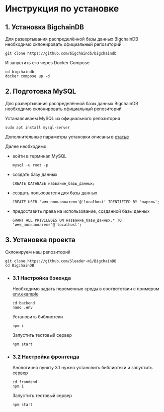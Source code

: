 
# Инструкция по установке
## 1. Установка BigchainDB
Для развертывания распределённой базы данных BigchainDB необходимо склонировать официальный репозиторий
```
git clone https://github.com/bigchaindb/bigchaindb
```
И запустить его через Docker Compose
```
cd bigchaindb
docker compose up -d
```

## 2. Подготовка MySQL 
Для развертывания распределённой базы данных BigchainDB необходимо склонировать официальный репозиторий

Устанавливаем MySQL из официального репозитория
```
sudo apt install mysql-server
```
Дополнительные параметры установки описаны в [статье](https://www.digitalocean.com/community/tutorials/how-to-install-mysql-on-ubuntu-20-04-ru)

Далее необходимо:
- войти в терминал MySQL
    ```
    mysql -u root -p
    ```
- создать базу данных 
    ```
    CREATE DATABASE название_базы_данных;
    ```
- создать пользователя для базы данных 
    ```
    CREATE USER 'имя_пользователя'@'localhost' IDENTIFIED BY 'пароль';
    ```
- предоставить права на использование, созданной базы данных 
    ```
    GRANT ALL PRIVILEGES ON название_базы_данных.* TO 'имя_пользователя'@'localhost';
    ```

## 3. Установка проекта 
Склонируем наш репозиторий
```
git clone https://github.com/Sleader-m1/BigchainDB
cd BigchainDB
```
- ### 3.1 Настройка бэкенда 
    Необходимо задать переменные среды в соответствии с примером [env.example](https://github.com/Sleader-m1/BigchainDB/blob/dev/backend/env.example)
    ```
    cd backend
    nano .env 
    ```
    Установить библиотеки
    ```
    npm i
    ```
    Запустить тестовый сервер
    ```
    npm start
    ```

- ### 3.2 Настройка фронтенда
    Анологично пункту 3.1 нужно установить библиотеки и запустить сервер
    ```
    cd frondend 
    npm i
    ```
    Запустить тестовый сервер
    ```
    npm start
    ```
